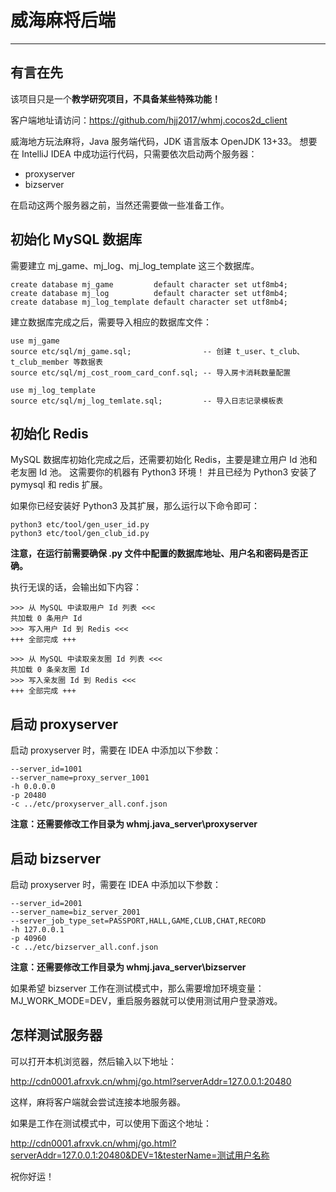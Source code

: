 # 威海麻将后端

----

## 有言在先
该项目只是一个**教学研究项目，不具备某些特殊功能！**

客户端地址请访问：https://github.com/hjj2017/whmj.cocos2d_client

威海地方玩法麻将，Java 服务端代码，JDK 语言版本 OpenJDK 13+33。
想要在 IntelliJ IDEA 中成功运行代码，只需要依次启动两个服务器：

- proxyserver
- bizserver

在启动这两个服务器之前，当然还需要做一些准备工作。

## 初始化 MySQL 数据库
需要建立 mj_game、mj_log、mj_log_template 这三个数据库。

```
create database mj_game         default character set utf8mb4;
create database mj_log          default character set utf8mb4;
create database mj_log_template default character set utf8mb4;
```

建立数据库完成之后，需要导入相应的数据库文件：

```
use mj_game
source etc/sql/mj_game.sql;                -- 创建 t_user、t_club、t_club_member 等数据表
source etc/sql/mj_cost_room_card_conf.sql; -- 导入房卡消耗数量配置

use mj_log_template
source etc/sql/mj_log_temlate.sql;         -- 导入日志记录模板表
```

## 初始化 Redis
MySQL 数据库初始化完成之后，还需要初始化 Redis，主要是建立用户 Id 池和老友圈 Id 池。
这需要你的机器有 Python3 环境！
并且已经为 Python3 安装了 pymysql 和 redis 扩展。

如果你已经安装好 Python3 及其扩展，那么运行以下命令即可：

```
python3 etc/tool/gen_user_id.py
python3 etc/tool/gen_club_id.py
```

**注意，在运行前需要确保 .py 文件中配置的数据库地址、用户名和密码是否正确。**

执行无误的话，会输出如下内容：

```
>>> 从 MySQL 中读取用户 Id 列表 <<<
共加载 0 条用户 Id
>>> 写入用户 Id 到 Redis <<<
+++ 全部完成 +++

>>> 从 MySQL 中读取亲友圈 Id 列表 <<<
共加载 0 条亲友圈 Id
>>> 写入亲友圈 Id 到 Redis <<<
+++ 全部完成 +++
```

## 启动 proxyserver
启动 proxyserver 时，需要在 IDEA 中添加以下参数：

```
--server_id=1001
--server_name=proxy_server_1001
-h 0.0.0.0
-p 20480
-c ../etc/proxyserver_all.conf.json
```

**注意：还需要修改工作目录为 whmj.java_server\proxyserver**

## 启动 bizserver
启动 proxyserver 时，需要在 IDEA 中添加以下参数：

```
--server_id=2001
--server_name=biz_server_2001
--server_job_type_set=PASSPORT,HALL,GAME,CLUB,CHAT,RECORD
-h 127.0.0.1
-p 40960
-c ../etc/bizserver_all.conf.json
```

**注意：还需要修改工作目录为 whmj.java_server\bizserver**

如果希望 bizserver 工作在测试模式中，那么需要增加环境变量：
MJ_WORK_MODE=DEV，重启服务器就可以使用测试用户登录游戏。

## 怎样测试服务器
可以打开本机浏览器，然后输入以下地址：

http://cdn0001.afrxvk.cn/whmj/go.html?serverAddr=127.0.0.1:20480

这样，麻将客户端就会尝试连接本地服务器。

如果是工作在测试模式中，可以使用下面这个地址：

http://cdn0001.afrxvk.cn/whmj/go.html?serverAddr=127.0.0.1:20480&DEV=1&testerName=测试用户名称

祝你好运！
